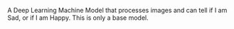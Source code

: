 A Deep Learning Machine Model that processes images and can tell if I am Sad, or if I am Happy. This is only a base model.
